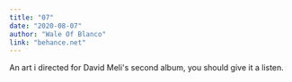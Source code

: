 ```yaml
---
title: "07"
date: "2020-08-07"
author: "Wale Of Blanco"
link: "behance.net"
---
```

An art i directed for David Meli's second album, you should give it a listen.